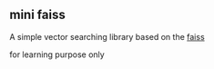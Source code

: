 ## mini faiss

A simple vector searching library based on the [faiss](https://github.com/facebookresearch/faiss)

for learning purpose only

